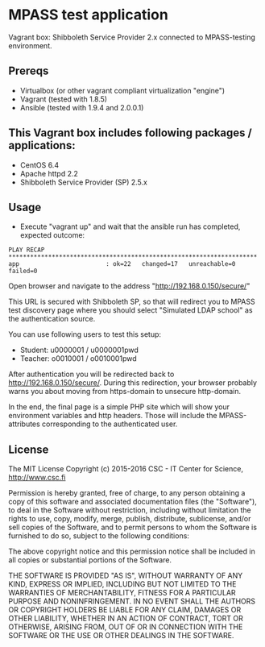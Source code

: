 # MPASS test application

Vagrant box: Shibboleth Service Provider 2.x connected to MPASS-testing environment.

## Prereqs
* Virtualbox (or other vagrant compliant virtualization "engine")
* Vagrant (tested with 1.8.5)
* Ansible (tested with 1.9.4 and 2.0.0.1)

## This Vagrant box includes following packages / applications:
* CentOS 6.4
* Apache httpd 2.2
* Shibboleth Service Provider (SP) 2.5.x

## Usage

* Execute "vagrant up" and wait that the ansible run has completed, expected outcome:

```
PLAY RECAP *********************************************************************
app                        : ok=22   changed=17   unreachable=0    failed=0   
```

Open browser and navigate to the address "http://192.168.0.150/secure/"

This URL is secured with Shibboleth SP, so that will redirect you to MPASS test discovery page where you should select "Simulated LDAP school" as the authentication source.

You can use following users to test this setup:
* Student: u0000001 / u0000001pwd
* Teacher: o0010001 / o0010001pwd

After authentication you will be redirected back to http://192.168.0.150/secure/. During this redirection, your browser probably warns you about moving from https-domain to unsecure http-domain.

In the end, the final page is a simple PHP site which will show your environment variables and http headers. Those will include the MPASS-attributes corresponding to the authenticated user.

## License

The MIT License
Copyright (c) 2015-2016 CSC - IT Center for Science, http://www.csc.fi

Permission is hereby granted, free of charge, to any person obtaining a copy
of this software and associated documentation files (the "Software"), to deal
in the Software without restriction, including without limitation the rights
to use, copy, modify, merge, publish, distribute, sublicense, and/or sell
copies of the Software, and to permit persons to whom the Software is
furnished to do so, subject to the following conditions:

The above copyright notice and this permission notice shall be included in
all copies or substantial portions of the Software.

THE SOFTWARE IS PROVIDED "AS IS", WITHOUT WARRANTY OF ANY KIND, EXPRESS OR
IMPLIED, INCLUDING BUT NOT LIMITED TO THE WARRANTIES OF MERCHANTABILITY,
FITNESS FOR A PARTICULAR PURPOSE AND NONINFRINGEMENT. IN NO EVENT SHALL THE
AUTHORS OR COPYRIGHT HOLDERS BE LIABLE FOR ANY CLAIM, DAMAGES OR OTHER
LIABILITY, WHETHER IN AN ACTION OF CONTRACT, TORT OR OTHERWISE, ARISING FROM,
OUT OF OR IN CONNECTION WITH THE SOFTWARE OR THE USE OR OTHER DEALINGS IN
THE SOFTWARE.
